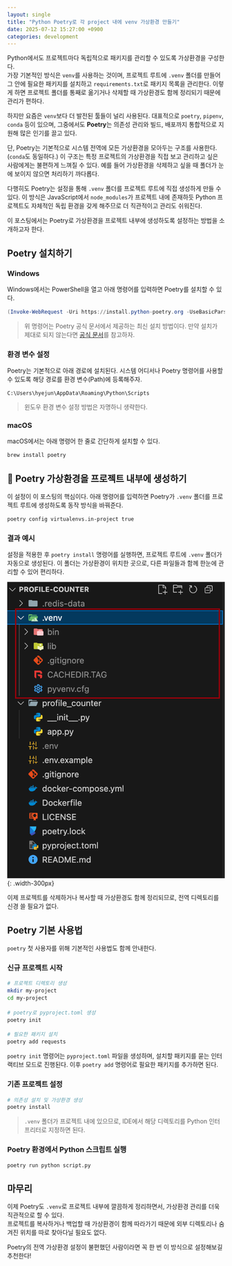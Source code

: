 ```yaml
---
layout: single
title: "Python Poetry로 각 project 내에 venv 가상환경 만들기"
date: 2025-07-12 15:27:00 +0900
categories: development
---
```


Python에서도 프로젝트마다 독립적으로 패키지를 관리할 수 있도록 가상환경을 구성한다.  
가장 기본적인 방식은 `venv`를 사용하는 것이며, 프로젝트 루트에 `.venv` 폴더를 만들어 그 안에 필요한 패키지를 설치하고 `requirements.txt`로 패키지 목록을 관리한다. 이렇게 하면 프로젝트 폴더를 통째로 옮기거나 삭제할 때 가상환경도 함께 정리되기 때문에 관리가 편하다.

하지만 요즘은 `venv`보다 더 발전된 툴들이 널리 사용된다. 대표적으로 `poetry`, `pipenv`, `conda` 등이 있으며, 그중에서도 **Poetry**는 의존성 관리와 빌드, 배포까지 통합적으로 지원해 많은 인기를 끌고 있다.

단, Poetry는 기본적으로 시스템 전역에 모든 가상환경을 모아두는 구조를 사용한다. (`conda`도 동일하다.) 이 구조는 특정 프로젝트의 가상환경을 직접 보고 관리하고 싶은 사람에게는 불편하게 느껴질 수 있다. 예를 들어 가상환경을 삭제하고 싶을 때 폴더가 눈에 보이지 않으면 처리하기 까다롭다.

다행히도 Poetry는 설정을 통해 `.venv` 폴더를 프로젝트 루트에 직접 생성하게 만들 수 있다. 이 방식은 JavaScript에서 `node_modules`가 프로젝트 내에 존재하듯 Python 프로젝트도 자체적인 독립 환경을 갖게 해주므로 더 직관적이고 관리도 쉬워진다.

이 포스팅에서는 Poetry로 가상환경을 프로젝트 내부에 생성하도록 설정하는 방법을 소개하고자 한다.

## Poetry 설치하기

### Windows

Windows에서는 PowerShell을 열고 아래 명령어를 입력하면 Poetry를 설치할 수 있다.

```powershell
(Invoke-WebRequest -Uri https://install.python-poetry.org -UseBasicParsing).Content | python -
```

> 위 명령어는 Poetry 공식 문서에서 제공하는 최신 설치 방법이다. 만약 설치가 제대로 되지 않는다면 [공식 문서](https://python-poetry.org/docs/)를 참고하자.

### 환경 변수 설정

Poetry는 기본적으로 아래 경로에 설치된다. 시스템 어디서나 Poetry 명령어를 사용할 수 있도록 해당 경로를 환경 변수(Path)에 등록해주자.

```
C:\Users\hyejun\AppData\Roaming\Python\Scripts
```

> 윈도우 환경 변수 설정 방법은 자명하니 생략한다.

### macOS

macOS에서는 아래 명령어 한 줄로 간단하게 설치할 수 있다.

```sh
brew install poetry
```

## 🌟 Poetry 가상환경을 프로젝트 내부에 생성하기

이 설정이 이 포스팅의 핵심이다. 아래 명령어를 입력하면 Poetry가 `.venv` 폴더를 프로젝트 루트에 생성하도록 동작 방식을 바꿔준다.

```sh
poetry config virtualenvs.in-project true
```

### 결과 예시

설정을 적용한 후 `poetry install` 명령어를 실행하면, 프로젝트 루트에 `.venv` 폴더가 자동으로 생성된다. 이 폴더는 가상환경이 위치한 곳으로, 다른 파일들과 함께 한눈에 관리할 수 있어 편리하다.

![Poetry .venv 폴더 예시](/assets/images/2025/07/12/poetry-venv-result.png){: .width-300px}

이제 프로젝트를 삭제하거나 복사할 때 가상환경도 함께 정리되므로, 전역 디렉토리를 신경 쓸 필요가 없다.

## Poetry 기본 사용법

`poetry` 첫 사용자를 위해 기본적인 사용법도 함께 안내한다.

### 신규 프로젝트 시작

```bash
# 프로젝트 디렉토리 생성
mkdir my-project
cd my-project

# poetry로 pyproject.toml 생성
poetry init

# 필요한 패키지 설치
poetry add requests
```

`poetry init` 명령어는 `pyproject.toml` 파일을 생성하며, 설치할 패키지를 묻는 인터랙티브 모드로 진행된다. 이후 `poetry add` 명령어로 필요한 패키지를 추가하면 된다.

### 기존 프로젝트 설정

```bash
# 의존성 설치 및 가상환경 생성
poetry install
```

> `.venv` 폴더가 프로젝트 내에 있으므로, IDE에서 해당 디렉토리를 Python 인터프리터로 지정하면 된다.

### Poetry 환경에서 Python 스크립트 실행

```bash
poetry run python script.py
```

## 마무리

이제 Poetry도 `.venv`로 프로젝트 내부에 깔끔하게 정리하면서, 가상환경 관리를 더욱 직관적으로 할 수 있다.  
프로젝트를 복사하거나 백업할 때 가상환경이 함께 따라가기 때문에 외부 디렉토리나 숨겨진 위치를 따로 찾아다닐 필요도 없다.

Poetry의 전역 가상환경 설정이 불편했던 사람이라면 꼭 한 번 이 방식으로 설정해보길 추천한다!
